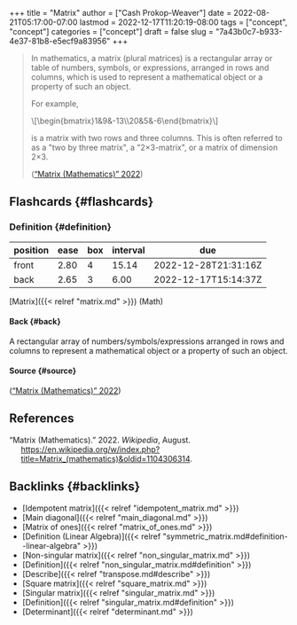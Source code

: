 +++
title = "Matrix"
author = ["Cash Prokop-Weaver"]
date = 2022-08-21T05:17:00-07:00
lastmod = 2022-12-17T11:20:19-08:00
tags = ["concept", "concept"]
categories = ["concept"]
draft = false
slug = "7a43b0c7-b933-4e37-81b8-e5ecf9a83956"
+++

> In mathematics, a matrix (plural matrices) is a rectangular array or table of numbers, symbols, or expressions, arranged in rows and columns, which is used to represent a mathematical object or a property of such an object.
>
> For example,
>
> \\[\begin{bmatrix}1&9&-13\\\20&5&-6\end{bmatrix}\\]
>
> is a matrix with two rows and three columns. This is often referred to as a "two by three matrix", a "2×3-matrix", or a matrix of dimension 2×3.
>
> (<a href="#citeproc_bib_item_1">“Matrix (Mathematics)” 2022</a>)


## Flashcards {#flashcards}


### Definition {#definition}

| position | ease | box | interval | due                  |
|----------|------|-----|----------|----------------------|
| front    | 2.80 | 4   | 15.14    | 2022-12-28T21:31:16Z |
| back     | 2.65 | 3   | 6.00     | 2022-12-17T15:14:37Z |

[Matrix]({{< relref "matrix.md" >}}) (Math)


#### Back {#back}

A rectangular array of numbers/symbols/expressions arranged in rows and columns to represent a mathematical object or a property of such an object.


#### Source {#source}

(<a href="#citeproc_bib_item_1">“Matrix (Mathematics)” 2022</a>)

## References

<style>.csl-entry{text-indent: -1.5em; margin-left: 1.5em;}</style><div class="csl-bib-body">
  <div class="csl-entry"><a id="citeproc_bib_item_1"></a>“Matrix (Mathematics).” 2022. <i>Wikipedia</i>, August. <a href="https://en.wikipedia.org/w/index.php?title=Matrix_(mathematics)&oldid=1104306314">https://en.wikipedia.org/w/index.php?title=Matrix_(mathematics)&#38;oldid=1104306314</a>.</div>
</div>


## Backlinks {#backlinks}

-   [Idempotent matrix]({{< relref "idempotent_matrix.md" >}})
-   [Main diagonal]({{< relref "main_diagonal.md" >}})
-   [Matrix of ones]({{< relref "matrix_of_ones.md" >}})
-   [Definition (Linear Algebra)]({{< relref "symmetric_matrix.md#definition--linear-algebra" >}})
-   [Non-singular matrix]({{< relref "non_singular_matrix.md" >}})
-   [Definition]({{< relref "non_singular_matrix.md#definition" >}})
-   [Describe]({{< relref "transpose.md#describe" >}})
-   [Square matrix]({{< relref "square_matrix.md" >}})
-   [Singular matrix]({{< relref "singular_matrix.md" >}})
-   [Definition]({{< relref "singular_matrix.md#definition" >}})
-   [Determinant]({{< relref "determinant.md" >}})
